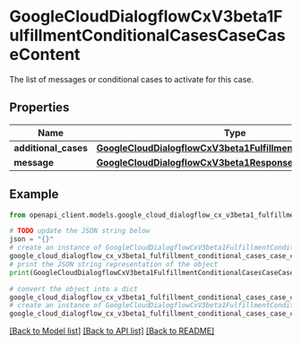 # GoogleCloudDialogflowCxV3beta1FulfillmentConditionalCasesCaseCaseContent

The list of messages or conditional cases to activate for this case.

## Properties

Name | Type | Description | Notes
------------ | ------------- | ------------- | -------------
**additional_cases** | [**GoogleCloudDialogflowCxV3beta1FulfillmentConditionalCases**](GoogleCloudDialogflowCxV3beta1FulfillmentConditionalCases.md) |  | [optional] 
**message** | [**GoogleCloudDialogflowCxV3beta1ResponseMessage**](GoogleCloudDialogflowCxV3beta1ResponseMessage.md) |  | [optional] 

## Example

```python
from openapi_client.models.google_cloud_dialogflow_cx_v3beta1_fulfillment_conditional_cases_case_case_content import GoogleCloudDialogflowCxV3beta1FulfillmentConditionalCasesCaseCaseContent

# TODO update the JSON string below
json = "{}"
# create an instance of GoogleCloudDialogflowCxV3beta1FulfillmentConditionalCasesCaseCaseContent from a JSON string
google_cloud_dialogflow_cx_v3beta1_fulfillment_conditional_cases_case_case_content_instance = GoogleCloudDialogflowCxV3beta1FulfillmentConditionalCasesCaseCaseContent.from_json(json)
# print the JSON string representation of the object
print(GoogleCloudDialogflowCxV3beta1FulfillmentConditionalCasesCaseCaseContent.to_json())

# convert the object into a dict
google_cloud_dialogflow_cx_v3beta1_fulfillment_conditional_cases_case_case_content_dict = google_cloud_dialogflow_cx_v3beta1_fulfillment_conditional_cases_case_case_content_instance.to_dict()
# create an instance of GoogleCloudDialogflowCxV3beta1FulfillmentConditionalCasesCaseCaseContent from a dict
google_cloud_dialogflow_cx_v3beta1_fulfillment_conditional_cases_case_case_content_from_dict = GoogleCloudDialogflowCxV3beta1FulfillmentConditionalCasesCaseCaseContent.from_dict(google_cloud_dialogflow_cx_v3beta1_fulfillment_conditional_cases_case_case_content_dict)
```
[[Back to Model list]](../README.md#documentation-for-models) [[Back to API list]](../README.md#documentation-for-api-endpoints) [[Back to README]](../README.md)


